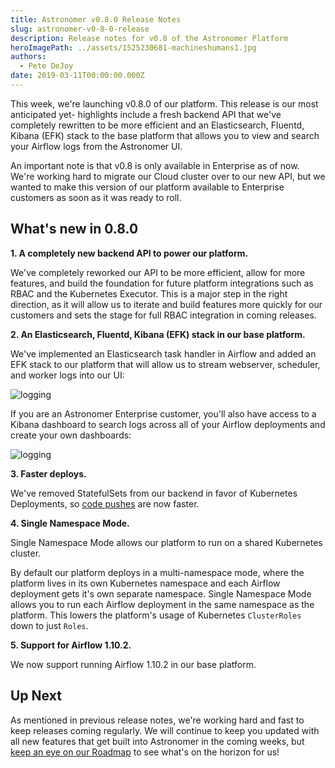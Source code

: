 ```yaml
---
title: Astronomer v0.8.0 Release Notes
slug: astronomer-v0-8-0-release
description: Release notes for v0.8 of the Astronomer Platform
heroImagePath: ../assets/1525230681-machineshumans1.jpg
authors:
  - Pete DeJoy
date: 2019-03-11T00:00:00.000Z
---
```


This week, we're launching v0.8.0 of our platform. This release is our most anticipated yet- highlights include a fresh backend API that we've completely rewritten to be more efficient and an Elasticsearch, Fluentd, Kibana (EFK) stack to the base platform that allows you to view and search your Airflow logs from the Astronomer UI.

An important note is that v0.8 is only available in Enterprise as of now. We're working hard to migrate our Cloud cluster over to our new API, but we wanted to make this version of our platform available to Enterprise customers as soon as it was ready to roll.

## What's new in 0.8.0

**1. A completely new backend API to power our platform.**

We've completely reworked our API to be more efficient, allow for more features, and build the foundation for future platform integrations such as RBAC and the Kubernetes Executor. This is a major step in the right direction, as it will allow us to iterate and build features more quickly for our customers and sets the stage for full RBAC integration in coming releases.

**2. An Elasticsearch, Fluentd, Kibana (EFK) stack in our base platform.**

We've implemented an Elasticsearch task handler in Airflow and added an EFK stack to our platform that will allow us to stream webserver, scheduler, and worker logs into our UI:

![logging](../assets/logging.jpg)

If you are an Astronomer Enterprise customer, you'll also have access to a Kibana dashboard to search logs across all of your Airflow deployments and create your own dashboards:

![logging](../assets/kibana.jpg)
 
**3. Faster deploys.**

We've removed StatefulSets from our backend in favor of Kubernetes Deployments, so [code pushes](https://kubernetes.io/docs/concepts/workloads/controllers/deployment/) are now faster.

**4. Single Namespace Mode.**

Single Namespace Mode allows our platform to run on a shared Kubernetes cluster.

By default our platform deploys in a multi-namespace mode, where the platform lives in its own Kubernetes namespace and each Airflow deployment gets it's own separate namespace. Single Namespace Mode allows you to run each Airflow deployment in the same namespace as the platform. This lowers the platform's usage of Kubernetes `ClusterRoles` down to just `Roles`.

**5. Support for Airflow 1.10.2.**

We now support running Airflow 1.10.2 in our base platform.

## Up Next

As mentioned in previous release notes, we're working hard and fast to keep releases coming regularly. We will continue to keep you updated with all new features that get built into Astronomer in the coming weeks, but [keep an eye on our Roadmap](https://www.astronomer.io/docs/roadmap/) to see what's on the horizon for us!
